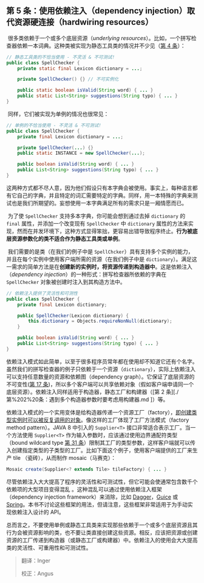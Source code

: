 ## 第 5 条：使用依赖注入（dependency injection）取代资源硬连接（hardwiring resources）

​	很多类依赖于一个或多个底层资源（*underlying resources*）。比如，一个拼写检查器依赖一本词典。这种类被实现为静态工具类的情况并不少见（[第 4 条](item4)）：

```JAVA
// 静态工具类的不恰当使用 - 不灵活 & 不可测试! 
public class SpellChecker { 
    private static final Lexicon dictionary = ...;

    private SpellChecker() {} // 不可实例化

    public static boolean isValid(String word) { ... }
    public static List<String> suggestions(String typo) { ... }
}
```

​	同样，它们被实现为单例的情况也很常见：

```JAVA
// 单例的不恰当使用 - 不灵活 & 不可测试!
public class SpellChecker { 
    private final Lexicon dictionary = ...;

    private SpellChecker(...) {} 
    public static INSTANCE = new SpellChecker(...);

    public boolean isValid(String word) { ... }
    public List<String> suggestions(String typo) { ... }
}
```

​	这两种方式都不尽人意，因为他们假设只有本字典会被使用。事实上，每种语言都有它自己的字典，并且特定的词汇需要特定的字典。同样，用一本特殊的字典来测试也是我们所期望的。妄想使用一本字典满足所有的需求只是一厢情愿而已。

​	为了使 `SpellChecker` 支持多本字典，你可能会想到通过去掉 `dictionary` 的 `final` 属性，并添加一个改变现有 `SpellChecker` 中 `dictionary` 属性的方法来实现，然而在并发环境下，这种方式显得笨拙，更容易出错导致程序终止。**行为被底层资源参数化的类不适合作为静态工具类或单例**。

​	我们需要的是类（在我们的例子中是 `SpellChcker`）具有支持多个实例的能力，并且在每个实例中使用客户端所需的资源（在我们例子中是 `dictionary`）。满足这一需求的简单方法是在**创建新的实例时，将资源传递到构造器中**。这是依赖注入（*dependency injection*）的一种形式：拼写检查器所依赖的字典在 `SpellChecker` 对象被创建时注入到其构造方法中。

```java
// 依赖注入提供了灵活性和可测性
public class SpellChecker {
    private final Lexicon dictionary;

    public SpellChecker(Lexicon dictionary) {
        this.dictionary = Objects.requireNonNull(dictionary);
    }

    public boolean isValid(String word) { ... }
    public List<String> suggestions(String typo) { ... }
}
```

​	依赖注入模式如此简单，以至于很多程序员常年都在使用却不知道它还有个名字。虽然我们的拼写检查器的例子只依赖于一个资源（`dictionary`），实际上依赖注入可以支持任意数量的资源和依赖图（dependency graph）。它保证了底层资源的不可变性([第 17 条][item17])，所以多个客户端可以共享依赖对象（假如客户端申请同一个底层资源）。依赖注入同样适用于构造器，静态工厂和构建器（[第 2 条][./第%202%20条：遇到多个构造器参数时要考虑用构建器.md ]）~~等~~。

​	依赖注入模式的一个实用变体是给构造器传递一个资源工厂（factory），<u>即创建类型实例时可以被反复调用的对象</u>。像这样的工厂体现了工厂方法模式（factory method pattern）。JAVA 8 中引入的 `Supplier<T>` 接口非常适合表示工厂。当一个方法使用 `Supplier<T>` 作为输入参数时，应该通过使用边界通配符类型（bound wildcard type [第 31 条][item31]）限制其工厂的类型参数，这样客户端就可以传入创建指定类型的子类型的工厂。比如下面这个例子，使用客户端提供的工厂来生产 tile （瓷砖），从而制作 mosaic（马赛克）：

```java
Mosaic create(Supplier<? extends Tile> tileFactory) { ... }
```

​	尽管依赖注入大大提高了程序的灵活性和可测试性，但它可能会使通常包含数千个依赖项的大型项目变得混乱 。这种混乱可以通过使用依赖注入框架（dependency injection framework）来消除，比如 [Dagger](http://square.github.io/dagger/)，[Guice](https://github.com/google/guice) 或 [Spring](https://projects.spring.io/spring-framework/)。本书不讨论这些框架的用法，但请注意，这些框架非常适用于为手动实现依赖注入设计的 API。

​	总而言之，不要使用单例或静态工具类来实现那些依赖于一个或多个底层资源且其行为会被资源影响的类，也不要让类直接创建这些资源。相反，应该把资源或创建资源的工厂传递到构造器（或静态工厂或构建器）中。依赖注入的使用会大大提高类的灵活性、可重用性和可测试性。

[item2]: ./第%202%20条：遇到多个构造器参数时要考虑用构建器.md "第 02 条：遇到多个构造器参数时要考虑用构建器.md"
[item4]:	url		"在未来填入第 4 条的 url，否则无法进行跳转"
[item17]:	url		"在未来填入第 17 条的 url，否则无法进行跳转"
[item31]:	url		"在未来填入第 31 条的 url，否则无法进行跳转"


> 翻译：Inger
>
> 校正：Angus